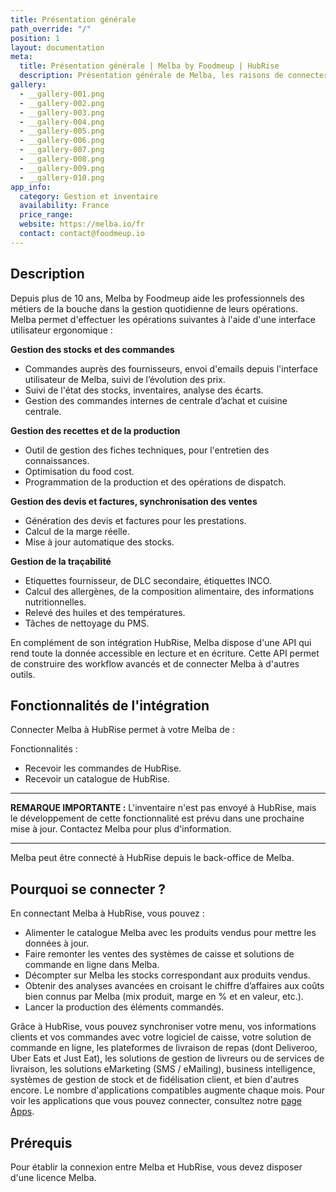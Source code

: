 ```yaml
---
title: Présentation générale
path_override: "/"
position: 1
layout: documentation
meta:
  title: Présentation générale | Melba by Foodmeup | HubRise
  description: Présentation générale de Melba, les raisons de connecter Melba à HubRise et les fonctionnalités de l'intégration avec HubRise.
gallery:
  - __gallery-001.png
  - __gallery-002.png
  - __gallery-003.png
  - __gallery-004.png
  - __gallery-005.png
  - __gallery-006.png
  - __gallery-007.png
  - __gallery-008.png
  - __gallery-009.png
  - __gallery-010.png
app_info:
  category: Gestion et inventaire
  availability: France
  price_range:
  website: https://melba.io/fr
  contact: contact@foodmeup.io
---
```


## Description

Depuis plus de 10 ans, Melba by Foodmeup aide les professionnels des métiers de la bouche dans la gestion quotidienne de leurs opérations. Melba permet d'effectuer les opérations suivantes à l'aide d'une interface utilisateur ergonomique :

**Gestion des stocks et des commandes**

- Commandes auprès des fournisseurs, envoi d'emails depuis l'interface utilisateur de Melba, suivi de l’évolution des prix.
- Suivi de l'état des stocks, inventaires, analyse des écarts.
- Gestion des commandes internes de centrale d’achat et cuisine centrale.

**Gestion des recettes et de la production**

- Outil de gestion des fiches techniques, pour l'entretien des connaissances.
- Optimisation du food cost.
- Programmation de la production et des opérations de dispatch.

**Gestion des devis et factures, synchronisation des ventes**

- Génération des devis et factures pour les prestations.
- Calcul de la marge réelle.
- Mise à jour automatique des stocks.

**Gestion de la traçabilité**

- Etiquettes fournisseur, de DLC secondaire, étiquettes INCO.
- Calcul des allergènes, de la composition alimentaire, des informations nutritionnelles.
- Relevé des huiles et des températures.
- Tâches de nettoyage du PMS.

En complément de son intégration HubRise, Melba dispose d'une API qui rend toute la donnée accessible en lecture et en écriture. Cette API permet de construire des workflow avancés et de connecter Melba à d'autres outils.

## Fonctionnalités de l'intégration

Connecter Melba à HubRise permet à votre Melba de :

Fonctionnalités :

- Recevoir les commandes de HubRise.
- Recevoir un catalogue de HubRise.

---

**REMARQUE IMPORTANTE :** L'inventaire n'est pas envoyé à HubRise, mais le développement de cette fonctionnalité est prévu dans une prochaine mise à jour. Contactez Melba pour plus d'information.

---

Melba peut être connecté à HubRise depuis le back-office de Melba.

## Pourquoi se connecter ?

En connectant Melba à HubRise, vous pouvez :

- Alimenter le catalogue Melba avec les produits vendus pour mettre les données à jour.
- Faire remonter les ventes des systèmes de caisse et solutions de commande en ligne dans Melba.
- Décompter sur Melba les stocks correspondant aux produits vendus.
- Obtenir des analyses avancées en croisant le chiffre d’affaires aux coûts bien connus par Melba (mix produit, marge en % et en valeur, etc.).
- Lancer la production des éléments commandés.

Grâce à HubRise, vous pouvez synchroniser votre menu, vos informations clients et vos commandes avec votre logiciel de caisse, votre solution de commande en ligne, les plateformes de livraison de repas (dont Deliveroo, Uber Eats et Just Eat), les solutions de gestion de livreurs ou de services de livraison, les solutions eMarketing (SMS / eMailing), business intelligence, systèmes de gestion de stock et de fidélisation client, et bien d'autres encore. Le nombre d'applications compatibles augmente chaque mois. Pour voir les applications que vous pouvez connecter, consultez notre [page Apps](/apps).

## Prérequis

Pour établir la connexion entre Melba et HubRise, vous devez disposer d'une licence Melba.
